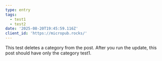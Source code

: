 ```yaml
---
type: entry
tags:
  - test1
  - test2
date: '2025-08-20T19:45:59.116Z'
client_id: 'https://micropub.rocks/'
---
```

This test deletes a category from the post. After you run the update, this post should have only the category test1.
